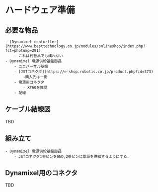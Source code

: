 # ハードウェア準備

## 必要な物品
    - [Dynamixel contorller](https://www.besttechnology.co.jp/modules/onlineshop/index.php?fct=photo&p=291)
        - これは代替品でも構わない
    - Dynamixel 電源供給基盤部品
        - ユニバーサル基盤
        - [JSTコネクタ](https://e-shop.robotis.co.jp/product.php?id=373)
            -購入先は一例
        - 電源用コネクタ
            - XT60を推奨
        - 配線

## ケーブル結線図

TBD

## 組み立て
    - Dynamixel 電源供給基盤部品
        - JSTコネクタ1番ピンをGND,2番ピンに電源を供給するようにする．

## Dynamixel用のコネクタ

TBD
